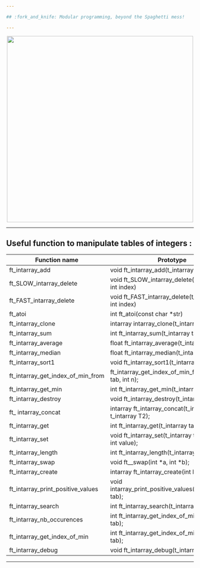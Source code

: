 ```yaml
---

## :fork_and_knife: Modular programming, beyond the Spaghetti mess!

---
```


</p>
<p align="center">
<img src="https://media2.giphy.com/media/l3vRf3QDkiCiNjXGM/giphy.gif?cid=790b761176ff3f599e97eecd1509a17c289bdf79c0ba4437&rid=giphy.gif&ct=g" width="500">
<p/>

---

## Useful function to manipulate tables of integers :

|Function name | Prototype |
|--- |--- |
| ft_intarray_add | void	ft_intarray_add(t_intarray, int value) |
| ft_SLOW_intarray_delete | void	ft_SLOW_intarray_delete(t_intarray tab, int index) |
| ft_FAST_intarray_delete | void	ft_FAST_intarray_delete(t_intarray tab, int index) |
| ft_atoi | int	ft_atoi(const char *str) |
| ft_intarray_clone | intarray	intarray_clone(t_intarray tab); |
| ft_intarray_sum | int			ft_intarray_sum(t_intarray tab); |
| ft_intarray_average | float		ft_intarray_average(t_intarray tab); |
| ft_intarray_median | float		ft_intarray_median(t_intarray tab); |
| ft_intarray_sort1 | void		ft_intarray_sort1(t_intarray tab); |
| ft_intarray_get_index_of_min_from | ft_intarray_get_index_of_min_from(t_intarray tab, int n); |
| ft_intarray_get_min | int			ft_intarray_get_min(t_intarray tab); |
| ft_intarray_destroy | void		ft_intarray_destroy(t_intarray tab); |
| ft_ intarray_concat | intarray	ft_intarray_concat(t_intarray T1, t_intarray T2); |
| ft_intarray_get | int			ft_intarray_get(t_intarray tab, int index); |
| ft_intarray_set | void		ft_intarray_set(t_intarray tab, int index, int value); |
| ft_intarray_length | int			ft_intarray_length(t_intarray tab); |
| ft_intarray_swap | void		ft__swap(int *a, int *b); |
| ft_intarray_create | intarray	ft_intarray_create(int len); |
| ft_intarray_print_positive_values | void		intarray_print_positive_values(t_intarray tab); |
| ft_intarray_search | int			ft_intarray_search(t_intarray tab, int n); |
| ft_intarray_nb_occurences | int			ft_intarray_get_index_of_min(t_intarray tab); |
| ft_intarray_get_index_of_min | int			ft_intarray_get_index_of_min(t_intarray tab); |
| ft_intarray_debug | void		ft_intarray_debug(t_intarray tab); |

---

